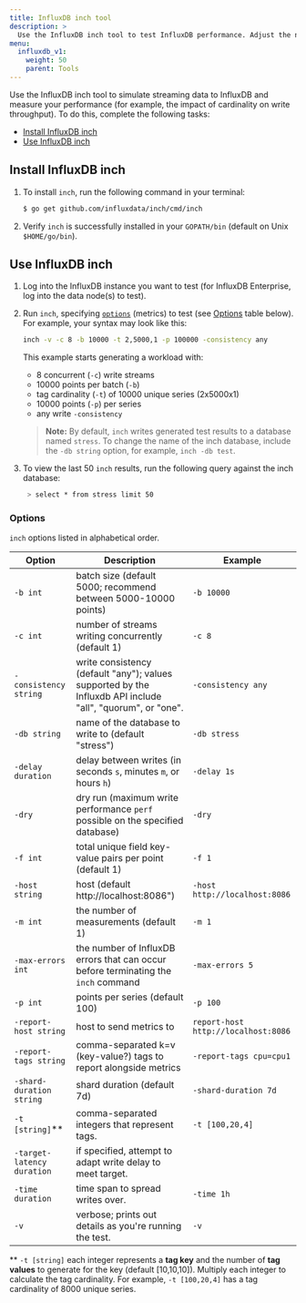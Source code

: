 ```yaml
---
title: InfluxDB inch tool
description: >
  Use the InfluxDB inch tool to test InfluxDB performance. Adjust the number of points and tag values to test ingesting different tag cardinalities.
menu:
  influxdb_v1:
    weight: 50
    parent: Tools
---
```


Use the InfluxDB inch tool to simulate streaming data to InfluxDB and measure your performance (for example, the impact of cardinality on write throughput). To do this, complete the following tasks:

- [Install InfluxDB inch](#install-influxdb-inch)
- [Use InfluxDB inch](#use-influxdb-inch)

## Install InfluxDB inch

1. To install `inch`, run the following command in your terminal:

    ```bash
    $ go get github.com/influxdata/inch/cmd/inch
    ```

2. Verify `inch` is successfully installed in your `GOPATH/bin` (default on Unix `$HOME/go/bin`).

## Use InfluxDB inch

1. Log into the InfluxDB instance you want to test (for InfluxDB Enterprise, log into the data node(s) to test).
2. Run `inch`, specifying [`options`](#options) (metrics) to test (see [Options](#options) table below). For example, your syntax may look like this:

    ```bash
    inch -v -c 8 -b 10000 -t 2,5000,1 -p 100000 -consistency any
    ```

    This example starts generating a workload with:

    - 8 concurrent (`-c`) write streams
    - 10000 points per batch (`-b`)
    - tag cardinality (`-t`) of 10000 unique series (2x5000x1)
    - 10000 points (`-p`) per series
    - any write `-consistency`

    > **Note:** By default, `inch` writes generated test results to a database named `stress`. To change the name of the inch database, include the `-db string` option, for example, `inch -db test`.

3. To view the last 50 `inch` results, run the following query against the inch database:

    ```bash
     > select * from stress limit 50
   ```

### Options

`inch` options listed in alphabetical order.

|Option                      | Description                                                                                                    |Example                              |
|------------                | ----------                                                                                                     | -------                             |
| `-b int`                   |  batch size (default 5000; recommend between 5000-10000 points)                                                | `-b 10000`                          |
| `-c int`                   |  number of streams writing concurrently (default 1)                                                            | `-c 8`                              |
| `-consistency string`      |  write consistency (default "any"); values supported by the Influxdb API include "all", "quorum", or "one".    | `-consistency any`                  |
| `-db string`               |  name of the database to write to (default "stress")                                                           | `-db stress`                        |
| `-delay duration`          |  delay between writes (in seconds `s`, minutes `m`, or hours `h`)                                              | `-delay 1s`                         |
| `-dry`                     |  dry run (maximum write performance `perf` possible on the specified database)                                 | `-dry`                            |
| `-f int`                   |  total unique field key-value pairs per point (default 1)                                                      | `-f 1`                              |
|`-host string`              |  host (default http<nolink>://localhost:8086")                                                                 | `-host http://localhost:8086`       |
| `-m int`                   |  the number of measurements (default 1)                                                                        | `-m 1`                              |
| `-max-errors int`          |  the number of InfluxDB errors that can occur before terminating the `inch` command                            | `-max-errors 5`                     |
| `-p int`                   |  points per series (default 100)                                                                               | `-p 100`                            |
| `-report-host string`      |  host to send metrics to                                                                                       | `report-host http://localhost:8086` |
| `-report-tags string`      |  comma-separated k=v (key-value?) tags to report alongside metrics                                             | `-report-tags cpu=cpu1`             |
| `-shard-duration string`   |  shard duration (default 7d)                                                                                   |`-shard-duration 7d`                 |
| `-t [string]`&ast;&ast;    |  comma-separated integers that represent tags.                                                                 | `-t [100,20,4]`                     |
| `-target-latency duration` |  if specified, attempt to adapt write delay to meet target.                                                    |                                     |
| `-time duration`           |  time span to spread writes over.                                                                              | `-time 1h`                          |
|  `-v`                      |  verbose; prints out details as you're running the test.                                                       | `-v`                                |

&ast;&ast; `-t [string]` each integer represents a **tag key** and the number of **tag values** to generate for the key (default [10,10,10]). Multiply each integer to calculate the tag cardinality. For example, `-t [100,20,4]` has a tag cardinality of 8000 unique series.

